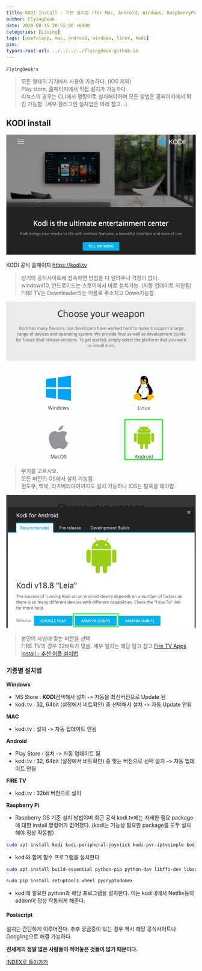 ```yaml
---
title: KODI Install - 기본 설치법 (for Mac, Android, Windows, RaspberryPi)
author: FlyingDeuk
date: 2020-08-15 20:55:00 +0800
categories: [Living]
tags: [usefulapp, mac, android, windows, linux, kodi]
pin:
typora-root-url: ../../../../flyingdeuk.github.io
---
```


`FlyingDeuk's`
> 모든 형태의 기기에서 사용이 가능하다. (IOS 제외) <br>
Play store, 홈페이지에서 직접 설치가 가능하다. <br>
리눅스의 경우는 CLI에서 명령어로 설치해야하며 모든 방법은 홈페이지에서 확인 가능함. (세부 플러그인 설치법은 아래 참고...)

## KODI install
![kodi_1](/img/living/kodi/kodi_1.jpg)

KODI 공식 홈페이지  <https://kodi.tv>
> 상기의 공식사이트에 접속하면 방법을 다 알려주니 걱정이 없다.<br>
windows10, 안드로이드는 스토어에서 바로 설치가능. (자동 업데이트 지원됨)<br>
FIRE TV는 Downloader라는 어플로 주소치고 Down가능함.


![kodi_2](/img/living/kodi/kodi_2.jpg)
> 무기를 고르시오.<br>
모든 버전의 OS에서 설치 가능함.<br>
윈도우, 맥북, 라즈베리파이까지도 설치 가능하나 IOS는 탈옥을 해야함.


![kodi_3](/img/living/kodi/kodi_3.jpg)
> 본인의 사양에 맞는 버전을 선택<br>
FIRE TV의 경우 32비트가 맞음. 세부 절차는 해당 링크 참고 [Fire TV Apps Install - 추천 어플 설치법](/posts/Fire-TV1/)

### 기종별 설치법
**Windows**
- MS Store : **KODI**검색해서 설치 -> 자동을 최신버전으로 Update 됨
- kodi.tv : 32, 64bit (설정에서 비트확인) 중 선택해서 설치 -> 자동 Update 안됨

**MAC**
- kodi.tv : 설치 -> 자동 업데이트 안됨

**Android**
- Play Store : 설치 -> 자동 업데이트 됨
- kodi.tv : 32, 64bit (설정에서 비트확인) 중 맞는 버전으로 선택 설치 -> 자동 업데이트 안됨

**FIRE TV**
- kodi.tv : 32bit 버전으로 설치

**Raspberry Pi**
- Raspberry OS 기준 설치 방법이며 최근 공식 kodi.tv에는 자세한 필요 package에 대한 install 명령어가 없어졌다. (kodi는 기능상 필요한 package를 모두 설치해야 정상 작동함)
```bash
sudo apt install kodi kodi-peripheral-joystick kodi-pvr-iptvsimple kodi-inputstream-adaptive kodi-inputstream-rtmp
```
- kodi와 함께 필수 프로그램을 설치한다.
```bash
sudo apt install build-essential python-pip python-dev libffi-dev libssl-dev libnss3
```
```bash
sudo pip install setuptools wheel pycryptodomex
```
- kodi에 필요한 python과 해당 프로그램을 설치한다. 이는 kodi내에서 Netflix등의 addon이 정상 작동되게 해준다.  



#### Postscript

설치는 간단하게 이루어진다. 추후 궁금증이 있는 경우 역시 해당 공식사이트나 Googling으로 해결 가능하다. <br>

**전세계의 정말 많은 사람들이 적어놓은 것들이 많기 때문이다.**



[INDEX로 돌아가기](/posts/KODI/)
